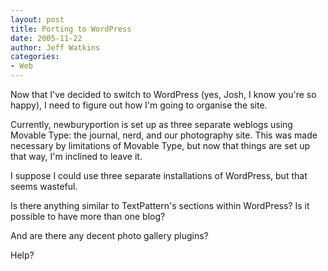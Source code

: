 ```yaml
---
layout: post
title: Porting to WordPress
date: 2005-11-22
author: Jeff Watkins
categories:
- Web
---
```


Now that I've decided to switch to WordPress (yes, Josh, I know you're so happy), I need to figure out how I'm going to organise the site.

Currently, newburyportion is set up as three separate weblogs using Movable Type: the journal, nerd, and our photography site. This was made necessary by limitations of Movable Type, but now that things are set up that way, I'm inclined to leave it.

I suppose I could use three separate installations of WordPress, but that seems wasteful.

Is there anything similar to TextPattern's sections within WordPress? Is it possible to have more than one blog?

And are there any decent photo gallery plugins?

Help?
